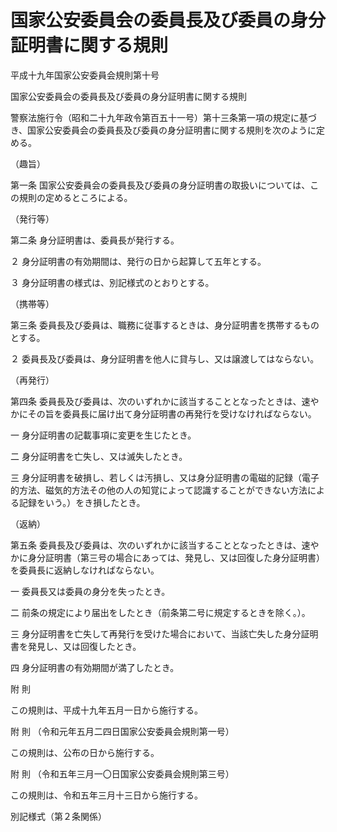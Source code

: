 # 国家公安委員会の委員長及び委員の身分証明書に関する規則

平成十九年国家公安委員会規則第十号

国家公安委員会の委員長及び委員の身分証明書に関する規則

警察法施行令（昭和二十九年政令第百五十一号）第十三条第一項の規定に基づき、国家公安委員会の委員長及び委員の身分証明書に関する規則を次のように定める。

（趣旨）

第一条 国家公安委員会の委員長及び委員の身分証明書の取扱いについては、この規則の定めるところによる。

（発行等）

第二条 身分証明書は、委員長が発行する。

２ 身分証明書の有効期間は、発行の日から起算して五年とする。

３ 身分証明書の様式は、別記様式のとおりとする。

（携帯等）

第三条 委員長及び委員は、職務に従事するときは、身分証明書を携帯するものとする。

２ 委員長及び委員は、身分証明書を他人に貸与し、又は譲渡してはならない。

（再発行）

第四条 委員長及び委員は、次のいずれかに該当することとなったときは、速やかにその旨を委員長に届け出て身分証明書の再発行を受けなければならない。

一 身分証明書の記載事項に変更を生じたとき。

二 身分証明書を亡失し、又は滅失したとき。

三 身分証明書を破損し、若しくは汚損し、又は身分証明書の電磁的記録（電子的方法、磁気的方法その他の人の知覚によって認識することができない方法による記録をいう。）をき損したとき。

（返納）

第五条 委員長及び委員は、次のいずれかに該当することとなったときは、速やかに身分証明書（第三号の場合にあっては、発見し、又は回復した身分証明書）を委員長に返納しなければならない。

一 委員長又は委員の身分を失ったとき。

二 前条の規定により届出をしたとき（前条第二号に規定するときを除く。）。

三 身分証明書を亡失して再発行を受けた場合において、当該亡失した身分証明書を発見し、又は回復したとき。

四 身分証明書の有効期間が満了したとき。

附 則

この規則は、平成十九年五月一日から施行する。

附 則 （令和元年五月二四日国家公安委員会規則第一号）

この規則は、公布の日から施行する。

附 則 （令和五年三月一〇日国家公安委員会規則第三号）

この規則は、令和五年三月十三日から施行する。

別記様式（第２条関係）

[](/./pict/2FH00000057049.pdf)
